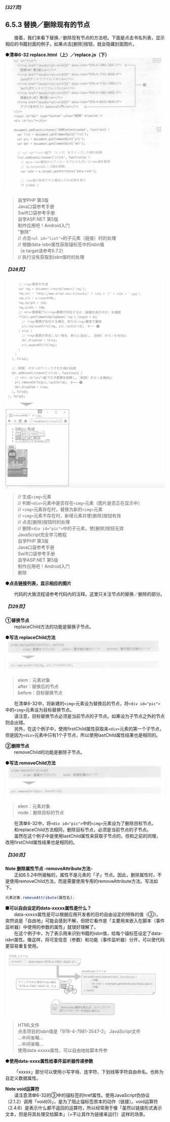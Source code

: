 ##### [327页]
## 6.5.3 替换／删除现有的节点
&emsp;&emsp;接着，我们来看下替换／删除现有节点的方法吧。下面是点击书名列表，显示相应的书籍封面的例子。如果点击[删除]按钮，就会隐藏封面图片。

**●清单6-32 replace.html（上）／replace.js（下）**
![image](../../images/c6/スクリーンショット&#32;2019-04-04&#32;午前10.02.47.png)
> 自学PHP 第3版  
> Java口袋参考手册  
> Swift口袋参考手册  
> 自学ASP.NET 第5版  
> 制作应用吧！Android入门  
> "删除"  
> // 点击`<ul id="list">`的子元素（链接）时的处理  
> // 根据data-isbn属性获取锚标签中的isbn值  
> （e.target请参考6.7.2）  
> // 执行没有获取到isbn值时的处理  

##### 【328页】
![image](../../images/c6/スクリーンショット&#32;2019-04-04&#32;午前10.09.31.png)
> // 生成`<img>`元素  
> // 判断`<div>`元素中是否存在`<img>`元素（图片是否正在显示中）  
> // `<img>`元素存在时，替换为新的`<img>`元素  
> // `<img>`元素不存在时，新增元素并使[删除]按钮有效  
> // 点击[删除]按钮时的处理  
> // 删除`<div id="pic">`中的子元素，使[删除]按钮无效  
> JavaScript完全学习教程  
> 自学PHP 第3版  
> Java口袋参考手册  
> Swift口袋参考手册  
> 自学ASP.NET 第5版  
> 制作应用吧！Android入门  
> 删除

**●点击链接列表，显示相应的图片**

&emsp;&emsp;代码的大致流程请参考代码内的注释。这里只关注节点的替换／删除的部分。
##### 【329页】
**①替换节点**<br>
&emsp;&emsp;replaceChild方法的功能是替换子节点。

**●写法 replaceChild方法**
![image](../../images/c6/スクリーンショット&#32;2019-04-04&#32;午前10.21.01.png)
> elem：元素对象  
> after：替换后的节点  
> before：目标替换节点  

&emsp;&emsp;在清单6-32中，将新建的`<img>`元素设为替换后的节点，将`<div id="pic">`中的`<img>`元素设为目标替换节点。<br>
&emsp;&emsp;请注意，目标替换节点必须是当前节点的子节点。如果设为子节点之外的节点则会出错。<br>
&emsp;&emsp;另外，在这个例子中，使用firstChild属性获取来`<div>`元素的第一个子节点，但是因为`<div>`元素中只有1个子节点，所以使用lastChild属性结果也是相同的。

**②删除节点**<br>
&emsp;&emsp;removeChild的功能是删除子节点。

**●写法 removeChild方法**
![image](../../images/c6/スクリーンショット&#32;2019-04-04&#32;午前10.37.16.png)
> elem：元素对象  
> node：删除目标的节点

&emsp;&emsp;在清单6-32中，将`<div id="pic">`中的`<img>`元素设为了删除目标节点。<br>
&emsp;&emsp;和replaceChild方法相同，删除目标节点，必须是当前节点的子节点。<br>
&emsp;&emsp;虽然在这个例子中是使用lastChild属性来获取子节点的，但和之前的同理，改用firstChild属性结果也是相同的。
##### 【330页】
**Note 删除属性节点 -removeAttribute方法-**<br>
&emsp;&emsp;正如6.5.2中所接触的，属性不是元素的「子」节点。因此，删除属性时，不是使用removeChild方法，而是需要使用专用的removeAttribute方法。写法如下。
```javascript
元素对象.removeAttribute(属性名);
```
**■可以自由设定的data-xxxxx属性是什么？**<br>
&emsp;&emsp;data-xxxxx属性是可以根据应用开发者的目的自由设定的特殊的值（③）。突然说是「自由地」可能会感到不解，但把它看作是「主要用来嵌入在脚本（事件监听器）中使用的参数的属性」就很好理解了。<br>
&emsp;&emsp;在这个例子中，为了表示用来识别书籍的isbn值，给每个锚标签设定了data-isbn属性。像这样，将可变信息（参数）和功能（事件监听器）分开，可以使代码更容易重复使用。
![image](../../images/c6/スクリーンショット&#32;2019-04-04&#32;午前11.11.51.png)
> HTML文件  
> 点击项目的isbn值是「978-4-7981-3547-2」
> JavaScript文件  
> ...中间省略...  
> ...中间省略...  
> 使用data-xxxxx属性，可以自由地给脚本传参

**●使用data-xxxx属性给事件监听器传递参数**

&emsp;&emsp;「xxxxx」部分可以使用小写字母、连字符、下划线等字符自由命名。也称为自定义数据属性。

**Note void运算符**<br>
&emsp;&emsp;请注意清单6-32的③中的锚标签的href属性。使用JavaScript伪协议（2.1.2）调用「void(0)」，是为了阻止锚标签原本的动作（链接）。void运算符（2.4.6）是表示什么都不返回的运算符，所以经常用于像「虽然以链接形式表示文本，但是将其处理交给脚本」（=不让其作为链接来运行）这样的场景。